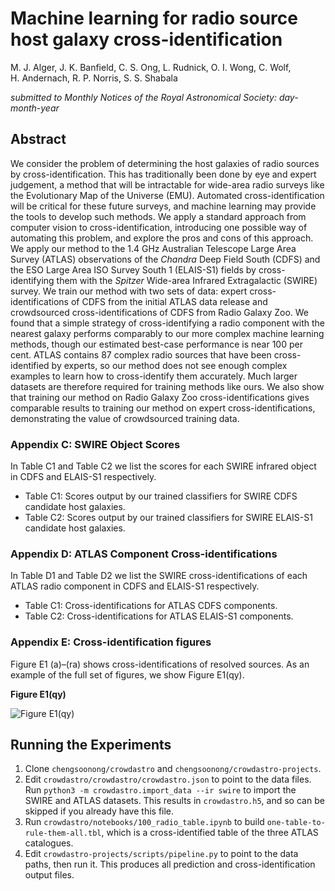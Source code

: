 # Machine learning for radio source host galaxy cross-identification

M.&nbsp;J.&nbsp;Alger, J.&nbsp;K.&nbsp;Banfield, C.&nbsp;S.&nbsp;Ong, L.&nbsp;Rudnick, O.&nbsp;I.&nbsp;Wong, C.&nbsp;Wolf, H.&nbsp;Andernach, R.&nbsp;P.&nbsp;Norris, S.&nbsp;S.&nbsp;Shabala

_submitted to Monthly Notices of the Royal Astronomical Society: day-month-year_

## Abstract

We consider the problem of determining the host galaxies of radio sources by
  cross-identification. This has traditionally been done by eye and expert
  judgement, a method that will be intractable for wide-area radio surveys
  like the Evolutionary Map of the Universe (EMU). Automated
  cross-identification will be critical for these future surveys, and machine
  learning may provide the tools to develop such methods. We apply a standard
  approach from computer vision to cross-identification, introducing one
  possible way of automating this problem, and explore the pros and cons of
  this approach. We apply our method to the 1.4&nbsp;GHz Australian Telescope
  Large Area Survey (ATLAS) observations of the *Chandra* Deep Field
  South (CDFS) and the ESO Large Area ISO Survey South 1 (ELAIS-S1) fields by
  cross-identifying them with the *Spitzer* Wide-area Infrared
  Extragalactic (SWIRE) survey. We train our method with two sets of
  data: expert cross-identifications of CDFS from the initial ATLAS data
  release and crowdsourced cross-identifications of CDFS from Radio Galaxy
  Zoo. We found that a simple strategy of cross-identifying a radio component
  with the nearest galaxy performs comparably to our more complex machine learning methods, though our estimated best-case performance is near 100 per cent.
  ATLAS contains 87 complex radio sources that have been cross-identified by experts,
  so our method does not see enough
  complex examples to learn how to cross-identify them accurately. Much larger
  datasets are therefore required for training methods like ours. We also show
  that training our method on Radio Galaxy Zoo cross-identifications gives
  comparable results to training our method on expert cross-identifications,
  demonstrating the value of crowdsourced training data.

### Appendix C: SWIRE Object Scores

In Table C1 and Table C2 we list the scores for each SWIRE infrared object in CDFS and ELAIS-S1 respectively.

- Table C1: Scores output by our trained classifiers for SWIRE&nbsp;CDFS candidate host galaxies.
- Table C2: Scores output by our trained classifiers for SWIRE&nbsp;ELAIS-S1 candidate host galaxies.

### Appendix D: ATLAS Component Cross-identifications

In Table D1 and Table D2 we list the SWIRE cross-identifications of each ATLAS radio component in CDFS and ELAIS-S1 respectively.

- Table C1: Cross-identifications for ATLAS&nbsp;CDFS components.
- Table C2: Cross-identifications for ATLAS&nbsp;ELAIS-S1 components.

### Appendix E: Cross-identification figures

Figure E1 (a)&ndash;(ra) shows cross-identifications of resolved sources. As an example of the full set of figures, we show Figure E1(qy).

**Figure E1(qy)**

![Figure E1(qy)](/atlas-xid/assets/example_sorted_467_186.pdf.png)

## Running the Experiments

1. Clone `chengsoonong/crowdastro` and `chengsoonong/crowdastro-projects`.
2. Edit `crowdastro/crowdastro/crowdastro.json` to point to the data files. Run `python3 -m crowdastro.import_data --ir swire` to import the SWIRE and ATLAS datasets. This results in `crowdastro.h5`, and so can be skipped if you already have this file.
3. Run `crowdastro/notebooks/100_radio_table.ipynb` to build `one-table-to-rule-them-all.tbl`, which is a cross-identified table of the three ATLAS catalogues.
4. Edit `crowdastro-projects/scripts/pipeline.py` to point to the data paths, then run it. This produces all prediction and cross-identification output files.
